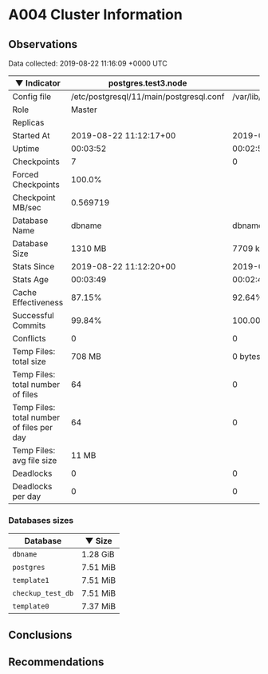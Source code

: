 # A004 Cluster Information #

## Observations ##
Data collected: 2019-08-22 11:16:09 +0000 UTC  

|&#9660;&nbsp;Indicator | postgres.test3.node | postgres.test1.node | postgres.test2.node |
|--------|-------|-------- |-------- |
|Config file |/etc/postgresql/11/main/postgresql.conf|/var/lib/postgresql/11/data1/postgresql.conf|/var/lib/postgresql/11/data2/postgresql.conf|
|Role |Master|<no value>|<no value>|
|Replicas ||<no value>|<no value>|
|Started At |2019-08-22&nbsp;11:12:17+00|2019-08-22 11:12:24+00|2019-08-22 11:12:27+00|
|Uptime |00:03:52|00:02:59|00:03:14|
|Checkpoints |7|0|0|
|Forced Checkpoints |100.0%|<no value>|<no value>|
|Checkpoint MB/sec |0.569719|<no value>|<no value>|
|Database Name |dbname|dbname|dbname|
|Database Size |1310&nbsp;MB|7709 kB|7725 kB|
|Stats Since |2019-08-22&nbsp;11:12:20+00|2019-08-22 11:12:33+00|2019-08-22 11:12:33+00|
|Stats Age |00:03:49|00:02:49|00:03:08|
|Cache Effectiveness |87.15%|92.64%|92.64%|
|Successful Commits |99.84%|100.00%|100.00%|
|Conflicts |0|0|0|
|Temp Files: total size |708&nbsp;MB|0 bytes|0 bytes|
|Temp Files: total number of files |64|0|0|
|Temp Files: total number of files per day |64|0|0|
|Temp Files: avg file size |11&nbsp;MB|<no value>|<no value>|
|Deadlocks |0|0|0|
|Deadlocks per day |0|0|0|


### Databases sizes ###

| Database | &#9660;&nbsp;Size |
|----------|--------|
| `dbname` | 1.28&nbsp;GiB |
| `postgres` | 7.51&nbsp;MiB |
| `template1` | 7.51&nbsp;MiB |
| `checkup_test_db` | 7.51&nbsp;MiB |
| `template0` | 7.37&nbsp;MiB |


## Conclusions ##


## Recommendations ##

